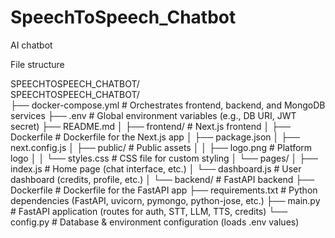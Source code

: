 # SpeechToSpeech_Chatbot
AI chatbot

File structure

SPEECHTOSPEECH_CHATBOT/  
SPEECHTOSPEECH_CHATBOT/  
├── docker-compose.yml         # Orchestrates frontend, backend, and MongoDB services
├── .env                       # Global environment variables (e.g., DB URI, JWT secret)
├── README.md
│
├── frontend/                  # Next.js frontend
│   ├── Dockerfile             # Dockerfile for the Next.js app
│   ├── package.json
│   ├── next.config.js
│   ├── public/                # Public assets
│   │   ├── logo.png           # Platform logo
│   │   └── styles.css         # CSS file for custom styling
│   └── pages/
│       ├── index.js           # Home page (chat interface, etc.)
│       └── dashboard.js       # User dashboard (credits, profile, etc.)
│
└── backend/                   # FastAPI backend
    ├── Dockerfile             # Dockerfile for the FastAPI app
    ├── requirements.txt       # Python dependencies (FastAPI, uvicorn, pymongo, python-jose, etc.)
    ├── main.py                # FastAPI application (routes for auth, STT, LLM, TTS, credits)
    └── config.py              # Database & environment configuration (loads .env values)
